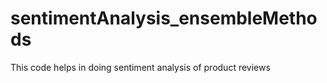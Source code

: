 # sentimentAnalysis_ensembleMethods

This code helps in doing sentiment analysis of product reviews
